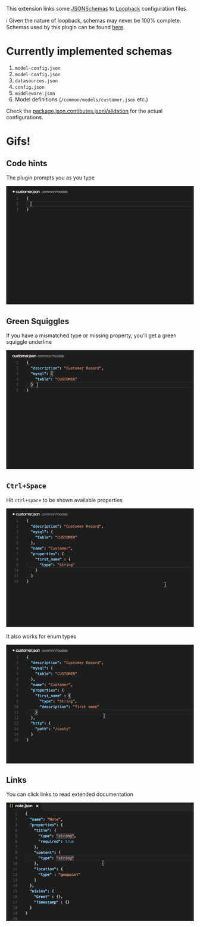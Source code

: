 This extension links some [JSONSchemas](http://json-schema.org) to [Loopback](https://docs.strongloop.com/display/APIC/Using+LoopBack+with+IBM+API+Connect) configuration files.

:information_source: Given the nature of loopback, schemas may never be 100% complete. Schemas used by this plugin can be found [here](https://github.com/Sequoia/loopback-json-schemas).

# Currently implemented schemas

1. `model-config.json`
1. `model-config.json`
1. `datasources.json`
1. `config.json`
1. `middleware.json`
2. Model definitions (`/common/models/customer.json` etc.)

Check the [package.json.contibutes.jsonValidation](https://github.com/Sequoia/loopback-json-schemas-vscode/blob/master/package.json#L22) for the actual configurations.

# Gifs!

## Code hints
The plugin prompts you as you type

![demo of code hinting](https://github.com/Sequoia/loopback-json-schemas-vscode/raw/master/hints.gif)

## Green Squiggles
If you have a mismatched type or missing property, you'll get a green squiggle underline

![demo of green squiggles on problems](https://github.com/Sequoia/loopback-json-schemas-vscode/raw/master/green-squiggles.gif)

## `Ctrl+Space`
Hit `ctrl+space` to be shown available properties

![ctrl+space demo](https://github.com/Sequoia/loopback-json-schemas-vscode/raw/master/ctrl-space.gif)

It also works for enum types

![ctrl+space demo for enumerated type](https://github.com/Sequoia/loopback-json-schemas-vscode/raw/master/ctrl-space-type.gif)

## Links
You can click links to read extended documentation

![clicking links from tooltip](https://github.com/Sequoia/loopback-json-schemas-vscode/raw/master/links.gif)

